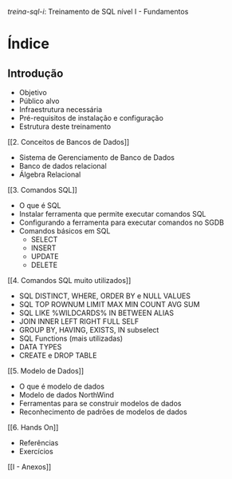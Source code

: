 *treina-sql-i*: Treinamento de SQL nível I - Fundamentos

# Índice

## Introdução
* Objetivo
* Público alvo
* Infraestrutura necessária
* Pré-requisitos de instalação e configuração
* Estrutura deste treinamento

[[2. Conceitos de Bancos de Dados]]
* Sistema de Gerenciamento de Banco de Dados
* Banco de dados relacional
* Álgebra Relacional

[[3. Comandos SQL]]
* O que é SQL
* Instalar ferramenta que permite executar comandos SQL
* Configurando a ferramenta para executar comandos no SGDB
* Comandos básicos em SQL
  * SELECT
  * INSERT
  * UPDATE
  * DELETE

[[4. Comandos SQL muito utilizados]]
* SQL DISTINCT, WHERE, ORDER BY e NULL VALUES
* SQL TOP ROWNUM LIMIT MAX MIN COUNT AVG SUM
* SQL LIKE %WILDCARDS% IN BETWEEN ALIAS
* JOIN INNER LEFT RIGHT FULL SELF
* GROUP BY, HAVING, EXISTS, IN subselect
* SQL Functions (mais utilizadas)
* DATA TYPES
* CREATE e DROP TABLE

[[5. Modelo de Dados]]
* O que é modelo de dados
* Modelo de dados NorthWind
* Ferramentas para se construir modelos de dados
* Reconhecimento de padrões de modelos de dados

[[6. Hands On]]
* Referências
* Exercícios

[[I - Anexos]]
